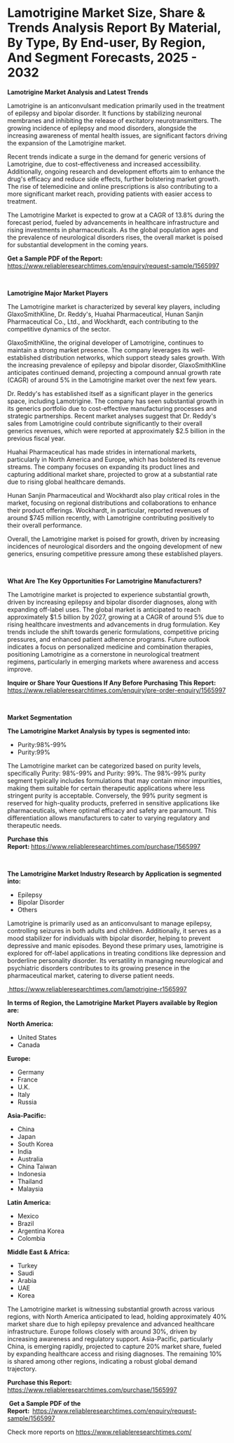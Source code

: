 <p><h1>Lamotrigine Market Size, Share & Trends Analysis Report By Material, By Type, By End-user, By Region, And Segment Forecasts, 2025 - 2032</h1></p><p><strong>Lamotrigine Market Analysis and Latest Trends</strong></p>
<p><p>Lamotrigine is an anticonvulsant medication primarily used in the treatment of epilepsy and bipolar disorder. It functions by stabilizing neuronal membranes and inhibiting the release of excitatory neurotransmitters. The growing incidence of epilepsy and mood disorders, alongside the increasing awareness of mental health issues, are significant factors driving the expansion of the Lamotrigine market.</p><p>Recent trends indicate a surge in the demand for generic versions of Lamotrigine, due to cost-effectiveness and increased accessibility. Additionally, ongoing research and development efforts aim to enhance the drug's efficacy and reduce side effects, further bolstering market growth. The rise of telemedicine and online prescriptions is also contributing to a more significant market reach, providing patients with easier access to treatment.</p><p>The Lamotrigine Market is expected to grow at a CAGR of 13.8% during the forecast period, fueled by advancements in healthcare infrastructure and rising investments in pharmaceuticals. As the global population ages and the prevalence of neurological disorders rises, the overall market is poised for substantial development in the coming years.</p></p>
<p><strong>Get a Sample PDF of the Report:&nbsp;</strong> <a href="https://www.reliableresearchtimes.com/enquiry/request-sample/1565997?utm_campaign=2934&utm_medium=2&utm_source=Github&utm_content=ia&utm_term=08032025&utm_id=lamotrigine">https://www.reliableresearchtimes.com/enquiry/request-sample/1565997</a></p>
<p>&nbsp;</p>
<p><strong>Lamotrigine Major Market Players</strong></p>
<p><p>The Lamotrigine market is characterized by several key players, including GlaxoSmithKline, Dr. Reddy's, Huahai Pharmaceutical, Hunan Sanjin Pharmaceutical Co., Ltd., and Wockhardt, each contributing to the competitive dynamics of the sector.</p><p>GlaxoSmithKline, the original developer of Lamotrigine, continues to maintain a strong market presence. The company leverages its well-established distribution networks, which support steady sales growth. With the increasing prevalence of epilepsy and bipolar disorder, GlaxoSmithKline anticipates continued demand, projecting a compound annual growth rate (CAGR) of around 5% in the Lamotrigine market over the next few years.</p><p>Dr. Reddy's has established itself as a significant player in the generics space, including Lamotrigine. The company has seen substantial growth in its generics portfolio due to cost-effective manufacturing processes and strategic partnerships. Recent market analyses suggest that Dr. Reddy's sales from Lamotrigine could contribute significantly to their overall generics revenues, which were reported at approximately $2.5 billion in the previous fiscal year.</p><p>Huahai Pharmaceutical has made strides in international markets, particularly in North America and Europe, which has bolstered its revenue streams. The company focuses on expanding its product lines and capturing additional market share, projected to grow at a substantial rate due to rising global healthcare demands.</p><p>Hunan Sanjin Pharmaceutical and Wockhardt also play critical roles in the market, focusing on regional distributions and collaborations to enhance their product offerings. Wockhardt, in particular, reported revenues of around $745 million recently, with Lamotrigine contributing positively to their overall performance.</p><p>Overall, the Lamotrigine market is poised for growth, driven by increasing incidences of neurological disorders and the ongoing development of new generics, ensuring competitive pressure among these established players.</p></p>
<p>&nbsp;</p>
<p><strong>What Are The Key Opportunities For Lamotrigine Manufacturers?</strong></p>
<p><p>The Lamotrigine market is projected to experience substantial growth, driven by increasing epilepsy and bipolar disorder diagnoses, along with expanding off-label uses. The global market is anticipated to reach approximately $1.5 billion by 2027, growing at a CAGR of around 5% due to rising healthcare investments and advancements in drug formulation. Key trends include the shift towards generic formulations, competitive pricing pressures, and enhanced patient adherence programs. Future outlook indicates a focus on personalized medicine and combination therapies, positioning Lamotrigine as a cornerstone in neurological treatment regimens, particularly in emerging markets where awareness and access improve.</p></p>
<p><strong>Inquire or Share Your Questions If Any Before Purchasing This Report:</strong> <a href="https://www.reliableresearchtimes.com/enquiry/pre-order-enquiry/1565997?utm_campaign=2934&utm_medium=2&utm_source=Github&utm_content=ia&utm_term=08032025&utm_id=lamotrigine">https://www.reliableresearchtimes.com/enquiry/pre-order-enquiry/1565997</a></p>
<p>&nbsp;</p>
<p><strong>Market Segmentation</strong></p>
<p><strong>The Lamotrigine Market Analysis by types is segmented into:</strong></p>
<p><ul><li>Purity:98%-99%</li><li>Purity:99%</li></ul></p>
<p><p>The Lamotrigine market can be categorized based on purity levels, specifically Purity: 98%-99% and Purity: 99%. The 98%-99% purity segment typically includes formulations that may contain minor impurities, making them suitable for certain therapeutic applications where less stringent purity is acceptable. Conversely, the 99% purity segment is reserved for high-quality products, preferred in sensitive applications like pharmaceuticals, where optimal efficacy and safety are paramount. This differentiation allows manufacturers to cater to varying regulatory and therapeutic needs.</p></p>
<p><strong>Purchase this Report:&nbsp;</strong><a href="https://www.reliableresearchtimes.com/purchase/1565997?utm_campaign=2934&utm_medium=2&utm_source=Github&utm_content=ia&utm_term=08032025&utm_id=lamotrigine">https://www.reliableresearchtimes.com/purchase/1565997</a></p>
<p>&nbsp;</p>
<p><strong>The Lamotrigine Market Industry Research by Application is segmented into:</strong></p>
<p><ul><li>Epilepsy</li><li>Bipolar Disorder</li><li>Others</li></ul></p>
<p><p>Lamotrigine is primarily used as an anticonvulsant to manage epilepsy, controlling seizures in both adults and children. Additionally, it serves as a mood stabilizer for individuals with bipolar disorder, helping to prevent depressive and manic episodes. Beyond these primary uses, lamotrigine is explored for off-label applications in treating conditions like depression and borderline personality disorder. Its versatility in managing neurological and psychiatric disorders contributes to its growing presence in the pharmaceutical market, catering to diverse patient needs.</p></p>
<p><a href="https://www.reliableresearchtimes.com/lamotrigine-r1565997?utm_campaign=2934&utm_medium=2&utm_source=Github&utm_content=ia&utm_term=08032025&utm_id=lamotrigine">&nbsp;https://www.reliableresearchtimes.com/lamotrigine-r1565997</a></p>
<p><strong>In terms of Region, the Lamotrigine Market Players available by Region are:</strong></p>
<p>
    <p> <strong> North America: </strong>
        <ul>
            <li>United States</li>
            <li>Canada</li>
        </ul>
        </p> 
    <p> <strong> Europe: </strong>
        <ul>
            <li>Germany</li>
            <li>France</li>
            <li>U.K.</li>
            <li>Italy</li>
            <li>Russia</li>
        </ul>
        </p> 
    <p> <strong> Asia-Pacific: </strong>
        <ul>
            <li>China</li>
            <li>Japan</li>
            <li>South Korea</li>
            <li>India</li>
            <li>Australia</li>
            <li>China Taiwan</li>
            <li>Indonesia</li>
            <li>Thailand</li>
            <li>Malaysia</li>
        </ul>
        </p> 
    <p> <strong> Latin America: </strong>
        <ul>
            <li>Mexico</li>
            <li>Brazil</li>
            <li>Argentina Korea</li>
            <li>Colombia</li>
        </ul>
        </p> 
    <p> <strong> Middle East & Africa: </strong>
        <ul>
            <li>Turkey</li>
            <li>Saudi</li>
            <li>Arabia</li>
            <li>UAE</li>
            <li>Korea</li>
        </ul>
    </p>
    </p>
<p><p>The Lamotrigine market is witnessing substantial growth across various regions, with North America anticipated to lead, holding approximately 40% market share due to high epilepsy prevalence and advanced healthcare infrastructure. Europe follows closely with around 30%, driven by increasing awareness and regulatory support. Asia-Pacific, particularly China, is emerging rapidly, projected to capture 20% market share, fueled by expanding healthcare access and rising diagnoses. The remaining 10% is shared among other regions, indicating a robust global demand trajectory.</p></p>
<p><strong>Purchase this Report: </strong><a href="https://www.reliableresearchtimes.com/purchase/1565997?utm_campaign=2934&utm_medium=2&utm_source=Github&utm_content=ia&utm_term=08032025&utm_id=lamotrigine">https://www.reliableresearchtimes.com/purchase/1565997</a></p>
<p>&nbsp;<strong>Get a Sample PDF of the Report:&nbsp;&nbsp;</strong><a href="https://www.reliableresearchtimes.com/enquiry/request-sample/1565997?utm_campaign=2934&utm_medium=2&utm_source=Github&utm_content=ia&utm_term=08032025&utm_id=lamotrigine">https://www.reliableresearchtimes.com/enquiry/request-sample/1565997</a></p>
<p><strong></strong></p>
<p>Check more reports on <a href="https://www.reliableresearchtimes.com/?utm_campaign=2934&utm_medium=2&utm_source=Github&utm_content=ia&utm_term=08032025&utm_id=lamotrigine">https://www.reliableresearchtimes.com/</a></p>